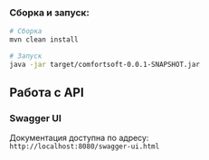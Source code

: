 ### Сборка и запуск:
```bash
# Сборка
mvn clean install

# Запуск
java -jar target/comfortsoft-0.0.1-SNAPSHOT.jar
```

## Работа с API

### Swagger UI
Документация доступна по адресу:  
`http://localhost:8080/swagger-ui.html`